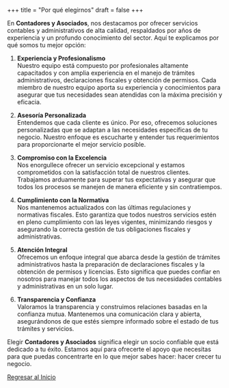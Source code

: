 +++
title = "Por qué elegirnos"
draft = false
+++


<div class="page-background">

En **Contadores y Asociados**, nos destacamos por ofrecer servicios contables y administrativos de alta calidad, respaldados por años de experiencia y un profundo conocimiento del sector. Aquí te explicamos por qué somos tu mejor opción:

1. **Experiencia y Profesionalismo**  
   Nuestro equipo está compuesto por profesionales altamente capacitados y con amplia experiencia en el manejo de trámites administrativos, declaraciones fiscales y obtención de permisos. Cada miembro de nuestro equipo aporta su experiencia y conocimientos para asegurar que tus necesidades sean atendidas con la máxima precisión y eficacia.

2. **Asesoría Personalizada**  
   Entendemos que cada cliente es único. Por eso, ofrecemos soluciones personalizadas que se adaptan a las necesidades específicas de tu negocio. Nuestro enfoque es escucharte y entender tus requerimientos para proporcionarte el mejor servicio posible.

3. **Compromiso con la Excelencia**  
   Nos enorgullece ofrecer un servicio excepcional y estamos comprometidos con la satisfacción total de nuestros clientes. Trabajamos arduamente para superar tus expectativas y asegurar que todos los procesos se manejen de manera eficiente y sin contratiempos.

4. **Cumplimiento con la Normativa**  
   Nos mantenemos actualizados con las últimas regulaciones y normativas fiscales. Esto garantiza que todos nuestros servicios estén en pleno cumplimiento con las leyes vigentes, minimizando riesgos y asegurando la correcta gestión de tus obligaciones fiscales y administrativas.

5. **Atención Integral**  
   Ofrecemos un enfoque integral que abarca desde la gestión de trámites administrativos hasta la preparación de declaraciones fiscales y la obtención de permisos y licencias. Esto significa que puedes confiar en nosotros para manejar todos los aspectos de tus necesidades contables y administrativas en un solo lugar.

6. **Transparencia y Confianza**  
   Valoramos la transparencia y construimos relaciones basadas en la confianza mutua. Mantenemos una comunicación clara y abierta, asegurándonos de que estés siempre informado sobre el estado de tus trámites y servicios.

Elegir **Contadores y Asociados** significa elegir un socio confiable que está dedicado a tu éxito. Estamos aquí para ofrecerte el apoyo que necesitas para que puedas concentrarte en lo que mejor sabes hacer: hacer crecer tu negocio.
</div>

[Regresar al Inicio](/)
